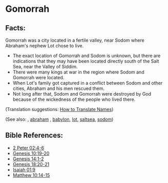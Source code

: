 # Gomorrah #

## Facts: ##

Gomorrah was a city located in a fertile valley, near Sodom where Abraham's nephew Lot chose to live.

* The exact location of Gomorrah and Sodom is unknown, but there are indications that they may have been located directly south of the Salt Sea, near the Valley of Siddim.
* There were many kings at war in the region where Sodom and Gomorrah were located.
* When Lot's family got captured in a conflict between Sodom and other cities, Abraham and his men rescued them.
* Not long after that, Sodom and Gomorrah were destroyed by God because of the wickedness of the people who lived there.

(Translation suggestions: [How to Translate Names](https://git.door43.org/Door43/en-ta-translate-vol1/src/master/content/translate_names.md))

(See also: , [abraham](../other/abraham.md) , [babylon](../other/babylon.md), [lot](../other/lot.md), [saltsea](../other/saltsea.md), [sodom](../other/sodom.md))

## Bible References: ##

* [2 Peter 02:4-6](https://door43.org/en/bible/notes/2pe/02/04)
* [Genesis 10:19-20](https://door43.org/en/bible/notes/gen/10/19)
* [Genesis 14:1-2](https://door43.org/en/bible/notes/gen/14/01)
* [Genesis 18:20-21](https://door43.org/en/bible/notes/gen/18/20)
* [Isaiah 01:9](https://door43.org/en/bible/notes/isa/01/09)
* [Matthew 10:14-15](https://door43.org/en/bible/notes/mat/10/14)

